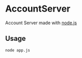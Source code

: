 AccountServer
=============

Account Server made with [node.js](http://nodejs.org)

Usage
-----

`node app.js`
